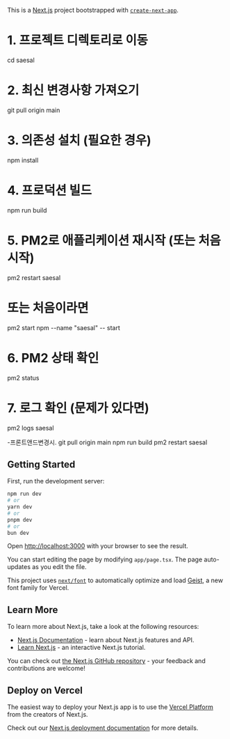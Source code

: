 This is a [Next.js](https://nextjs.org) project bootstrapped with [`create-next-app`](https://nextjs.org/docs/app/api-reference/cli/create-next-app).


# 1. 프로젝트 디렉토리로 이동
  cd saesal

  # 2. 최신 변경사항 가져오기
  git pull origin main

  # 3. 의존성 설치 (필요한 경우)
  npm install

  # 4. 프로덕션 빌드
  npm run build

  # 5. PM2로 애플리케이션 재시작 (또는 처음 시작)
  pm2 restart saesal
  # 또는 처음이라면
  pm2 start npm --name "saesal" -- start

  # 6. PM2 상태 확인
  pm2 status

  # 7. 로그 확인 (문제가 있다면)
  pm2 logs saesal

-프론트앤드변경시.
git pull origin main
  npm run build
  pm2 restart saesal


## Getting Started

First, run the development server:

```bash
npm run dev
# or
yarn dev
# or
pnpm dev
# or
bun dev
```

Open [http://localhost:3000](http://localhost:3000) with your browser to see the result.

You can start editing the page by modifying `app/page.tsx`. The page auto-updates as you edit the file.

This project uses [`next/font`](https://nextjs.org/docs/app/building-your-application/optimizing/fonts) to automatically optimize and load [Geist](https://vercel.com/font), a new font family for Vercel.

## Learn More

To learn more about Next.js, take a look at the following resources:

- [Next.js Documentation](https://nextjs.org/docs) - learn about Next.js features and API.
- [Learn Next.js](https://nextjs.org/learn) - an interactive Next.js tutorial.

You can check out [the Next.js GitHub repository](https://github.com/vercel/next.js) - your feedback and contributions are welcome!

## Deploy on Vercel

The easiest way to deploy your Next.js app is to use the [Vercel Platform](https://vercel.com/new?utm_medium=default-template&filter=next.js&utm_source=create-next-app&utm_campaign=create-next-app-readme) from the creators of Next.js.

Check out our [Next.js deployment documentation](https://nextjs.org/docs/app/building-your-application/deploying) for more details.
